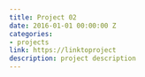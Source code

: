 ```yaml
---
title: Project 02
date: 2016-01-01 00:00:00 Z
categories:
- projects
link: https://linktoproject
description: project description
---
```


